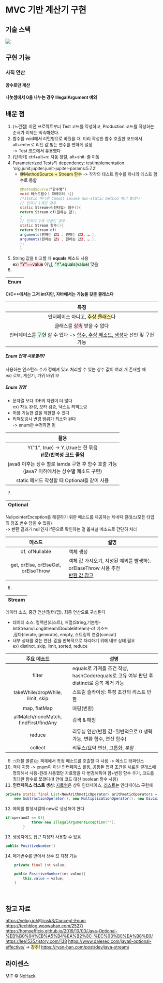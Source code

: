 # MVC 기반 계산기 구현


## 기술 스택
<img src="https://img.shields.io/badge/Java-007396?style=for-the-badge&logo=Java&logoColor=white">



## 구현 기능

### 사칙 연산

#### 양수로만 계산

#### 나눗셈에서 0을 나누는 경우 IllegalArgument 예외


## 배운 점

1. (느낀점) 이전 프로젝트부터 Test 코드를 작성하고, Production 코드를 작성하는 순서가 이제는 익숙해졌다.
2. 함수를 void에서 리턴형으로 바꿨을 때, 미리 작성한 함수 호출한 코드에서 alt+enter로 리턴 값 받는 변수를 편하게 설정   
    -> Test 코드에서 유용했다
3. (단축키) ctrl+alt+n: 자동 정렬, alt+shit: 줄 이동
4. Parameterized Tests의 dependency: testImplementation 'org.junit.jupiter:junit-jupiter-params:5.7.2'
   - <span style='background-color: #fff5b1'>@MethodSource + Stream 함수</span> -> 각각의 테스트 함수를 하나의 테스트 함수로 통합
        ```java 
     @MethodSource(“함수명”)
     void 테스트함수( 파라미터 ){}
     /*static 아니면 Cannot invoke non-static method 에러 발생*/
     // 인자가 1개인 경우
     static Stream<리턴타입> 함수(){
       return Stream.of(원하는 값);
     }
     // 인자가 2개 이상인 경우
     static Stream 함수(){
     return Stream.of(
       arguments(원하는 값1 , 원하는 값2, … ),
       arguments(원하는 값1 , 원하는 값2, … ),
       );
     }
       
        ```
5. String 값을 비교할 때 **equals** 메소드 사용  
ex) <span style='background-color: #ffdce0'>"Y"==value</span> 아님, <span style='background-color: #dcffe4'>"Y".equals(value)</span> 맞음
6.
| Enum |
|:----:|
**C/C++에서는 그저 int지만, 자바에서는 기능을 갖춘 클래스다**

|                                                  특징                                                  |
|:----------------------------------------------------------------------------------------------------:|
|                  인터페이스 아니고, <span style='background-color: #fff5b1'>추상 클래스</span>다                   |
|                    클래스를 <span style='background-color: #ffdce0'>상속</span> 받을 수 없다                    | 
| 인터페이스를 <span style='background-color: #dcffe4'>구현</span> 할 수 있다 -> <u>함수, 추상 메소드, 생성자</u> 선언 및 구현 가능 |
##### Enum 언제 사용할까?
사용하는 인스턴스 수가 정해져 있고 처리할 수 있는 상수 값이 여러 개 존재할 때   
ex) 로또, 계산기, 가위 바위 보
##### Enum 장점
- 문자열 보다 IDE의 지원이 더 많다  
  ex) 자동 완성, 오타 검증, 텍스트 리팩토링
- 허용 가능한 값을 제한할 수 있다
- 리팩토링시 변경 범위가 최소화 된다  
-> enum만 수정하면 됨  

|                                활용                                |
|:----------------------------------------------------------------:|
|       Y("1", true) -> Y,i,true는 한 묶음<br>**if문/반복성 코드 줄임**        |
| java8 이후는 상수 별로 lamda 구현 후 함수 호출 가능 <br>(java7 이하에서는 상수별 메소드 구현) |
|                 static 메서드 작성할 때 Optional을 같이 사용                 |

7.
| Optional |
|:--------:|
NullpointerException를 해결하기 위한 메소드를 제공하는 제네릭 클래스(모든 타입의 참조 변수 담을 수 있음)  
-> 반환 결과가 null인지 if문으로 확인하는 걸 옵셔널 메소드로 간단히 처리 

|                 메소드                 | 설명                                                             |
|:-----------------------------------:|----------------------------------------------------------------|
|           of, ofNullable            | 객체 생성                                                          |
| get, orElse, orElseGet, orElseThrow | 객체 값 가져오기, 지정된 예외를 발생하는 orElaseThrow 사용 추천<br><a href="https://ksabs.tistory.com/237">반환 값 참고 |

8.
| Stream |
|:------:|
데이터 소스, 중간 연산(필터/맵), 최종 연산으로 구성된다    

- 데이터 소스: 컬렉션(리스트), 배열(String,기본형-IntStream/LongStream/DoubleStream)-of 메소드  
    ,람다(iterate, generate), empty, 스트림의 연결(concat) 
- 내부 상태를 갖는 연산: 값을 반복적으로 처리하기 위해 내부 상태 필요  
    ex) distinct, skip, limit, sorted, reduce

|                주요 메소드                 | 설명                                                                |
|:-------------------------------------:|-------------------------------------------------------------------|
|                filter                 | equals로 가져올 조건 작성, hashCode/equals로 고유 여부 판단 후 distinct로 중복 제거 가능 |      
|   takeWhile/dropWhile, limit, skip    | 스트림 슬라이싱: 특정 조건의 리스트 반환                                           |
|             map, flatMap              | 매핑(변환)                                                            |
| allMatch/noneMatch, findFirst/findAny | 검색 & 매칭                                                           |
|                reduce                 | 리듀싱 연산(반환 값-일반적으로 0 생략 가능, 변환 함수, 연산 함수)                          |
|                collect                | 리듀스/요약 연산, 그룹화, 분할                                                |
9. ::(더블 콜론)는 객체에서 특정 메소드를 호출할 때 사용 -> 메소드 래퍼런스
10. 객체 지향 -> enum이 아닌 인터페이스 활용, 공통된 입력 조건을 새로운 클래스에 정의해서 사용-원래 사용했던 자료형을 다 변경해줘야 함+변경 함수 추가, 코드를 최대한 함수로 쪼갠다(if 안에 코드 대신 boolean 함수 사용)
11. <b>인터페이스 리스트 생성</b>: <u>자료형</u>은 상위 인터페이스, <u>리스트</u>는 인터페이스 구현체
```java
private static final List<NewArithmeticOperator> arithmeticOperators = List.of(new AdditionOperator(),
    new SubtractionOperator(), new MultiplicationOperator(), new DivisionOperator());
```
12. 예외를 발생시킬때 new로 생성해야 한다
```java
if(operand2 == 0){
            throw new IllegalArgumentException("");
        }
```
13. 생성자에도 접근 지정자 사용할 수 있음
```java
public PositiveNumber()
```
14. 매개변수를 받아서 상수 값 지정 가능
```java
    private final int value;

    public PositiveNumber(int value){
        this.value = value;
    }
```
<br>  

## 참고 자료
https://velog.io/@ljinsk3/Concept-Enum
https://techblog.woowahan.com/2527/  
https://homoefficio.github.io/2019/10/03/Java-Optional-%EB%B0%94%EB%A5%B4%EA%B2%8C-%EC%93%B0%EA%B8%B0/
https://lee1535.tistory.com/138
https://www.daleseo.com/java8-optional-effective/ -> <span style='background-color: #fff5b1'>강추!</span>
https://ryan-han.com/post/dev/java-stream/
## 라이센스

MIT &copy; [NoHack](mailto:lbjp114@gmail.com)
